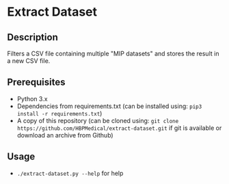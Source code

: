 # Extract Dataset


## Description

Filters a CSV file containing multiple "MIP datasets" and stores the result in a new CSV file.


## Prerequisites

* Python 3.x
* Dependencies from requirements.txt (can be installed using: `pip3 install -r requirements.txt`)
* A copy of this repository (can be cloned using: `git clone https://github.com/HBPMedical/extract-dataset.git` if git is available or download an archive from Github)

## Usage

* `./extract-dataset.py --help` for help

